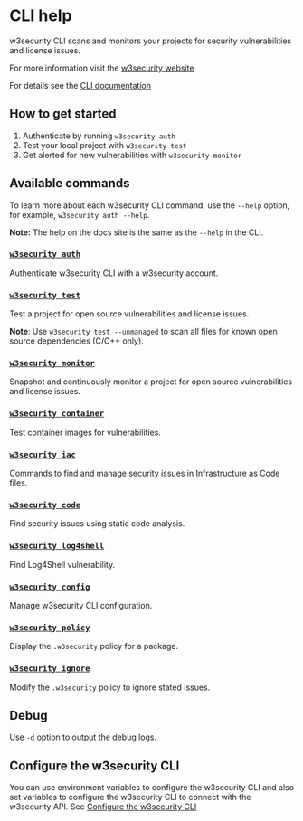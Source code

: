 # CLI help

w3security CLI scans and monitors your projects for security vulnerabilities and license issues.

For more information visit the [w3security website](https://w3security.io)

For details see the [CLI documentation](https://docs.w3security.io/features/w3security-cli)

## How to get started

1. Authenticate by running `w3security auth`
2. Test your local project with `w3security test`
3. Get alerted for new vulnerabilities with `w3security monitor`

## Available commands

To learn more about each w3security CLI command, use the `--help` option, for example, `w3security auth --help`.

**Note:** The help on the docs site is the same as the `--help` in the CLI.

### [`w3security auth`](auth.md)

Authenticate w3security CLI with a w3security account.

### [`w3security test`](test.md)

Test a project for open source vulnerabilities and license issues.

**Note**: Use `w3security test --unmanaged` to scan all files for known open source dependencies (C/C++ only).

### [`w3security monitor`](monitor.md)

Snapshot and continuously monitor a project for open source vulnerabilities and license issues.

### [`w3security container`](container.md)

Test container images for vulnerabilities.

### [`w3security iac`](iac.md)

Commands to find and manage security issues in Infrastructure as Code files.

### [`w3security code`](code.md)

Find security issues using static code analysis.

### [`w3security log4shell`](log4shell.md)

Find Log4Shell vulnerability.

### [`w3security config`](config.md)

Manage w3security CLI configuration.

### [`w3security policy`](policy.md)

Display the `.w3security` policy for a package.

### [`w3security ignore`](ignore.md)

Modify the `.w3security` policy to ignore stated issues.

## Debug

Use `-d` option to output the debug logs.

## Configure the w3security CLI

You can use environment variables to configure the w3security CLI and also set variables to configure the w3security CLI to connect with the w3security API. See [Configure the w3security CLI](https://docs.w3security.io/features/w3security-cli/configure-the-w3security-cli)
